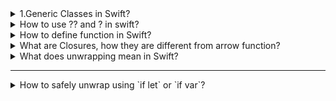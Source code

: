 <details>
    <summary>1.Generic Classes in Swift?</summary>
Answer:A generic class is a class that can operate on types that are specified when the class is instantiated. The generic type is represented using type parameters, enclosed in angle brackets (<T>), where T is a placeholder name for the type.

Syntax for Generic Classes
Here’s the basic syntax for defining a generic class:

swift
Copy code
class GenericClass<T> {
    var value: T
    
    init(value: T) {
        self.value = value
    }
    
    func display() {
        print("The value is \(value)")
    }
}
Example Usage
You can create instances of this class with different types:

swift
Copy code
let intInstance = GenericClass<Int>(value: 10)
intInstance.display() // Output: The value is 10

let stringInstance = GenericClass<String>(value: "Hello")
stringInstance.display() // Output: The value is Hello
Multiple Type Parameters
You can define a class with multiple generic type parameters:

swift
Copy code
class Pair<K, V> {
    var key: K
    var value: V
    
    init(key: K, value: V) {
        self.key = key
        self.value = value
    }
    
    func display() {
        print("Key: \(key), Value: \(value)")
    }
}
Example Usage
swift
Copy code
let pair = Pair<String, Int>(key: "Age", value: 25)
pair.display() // Output: Key: Age, Value: 25
Constraints in Generic Classes
You can restrict the types that can be used with a generic class using constraints. For example, you might require that a type conforms to a certain protocol or inherits from a specific class:

swift
Copy code
class ConstrainedGenericClass<T: Numeric> {
    var value: T
    
    init(value: T) {
        self.value = value
    }
    
    func square() -> T {
        return value * value
    }
}
Example Usage
swift
Copy code
let number = ConstrainedGenericClass<Double>(value: 5.5)
print(number.square()) // Output: 30.25
Key Points
T is just a placeholder: You can use any name instead of T, like Element, Key, Value, etc.
Type safety: Swift ensures that the type you use matches the expected type when you instantiate the class.
Constraints: Use where or : to restrict the generic type.
Generics provide powerful abstraction and flexibility while maintaining the safety of Swift's strong type system.
</details>
<details>
<summary>
How to use ?? and ? in swift?
</summary>
https://chatgpt.com/share/676bd04b-e570-800d-aa10-04c9e1956495
</details>
<details>
    <summary>
        How to define function in Swift?
    </summary>
</details>

<details><summary>
    What are Closures, how they are different from arrow function?
</summary>
# Closures in Swift

Closures are self-contained blocks of functionality that can be passed around and used in your code. They can capture and store references to variables and constants from the surrounding context. Swift's closures are similar to lambdas in other programming languages.

---

## Syntax

The basic syntax of a closure looks like this:

```swift
{ (parameters) -> returnType in
    // Code
}
```

### Example:

```swift
let greetClosure = { (name: String) -> String in
    return "Hello, \(name)!"
}

print(greetClosure("Hamid"))  // Output: Hello, Hamid!
```

---

## Features of Closures

1. **Inline Functionality**: Closures can be used inline in your code.
2. **Capture Values**: Closures can capture and modify values from their surrounding scope.
3. **Type Inference**: Swift can infer the parameter and return types of a closure.
4. **Shorthand Argument Names**: Closures can use shorthand argument names like `$0`, `$1`, etc.
5. **Trailing Closure Syntax**: Closures can be written outside the parentheses of a function.

---

## Closures as Variables

Closures can be assigned to variables and constants.

```swift
let addition = { (a: Int, b: Int) -> Int in
    return a + b
}

let result = addition(4, 5)
print(result)  // Output: 9
```

---

## Closures as Function Parameters

Closures are often used as parameters to functions.

### Example:

```swift
func performOperation(_ operation: (Int, Int) -> Int, _ a: Int, _ b: Int) {
    print("Result: \(operation(a, b))")
}

performOperation({ (a, b) -> Int in
    return a * b
}, 3, 4)  // Output: Result: 12
```

### Using Trailing Closure Syntax:

```swift
performOperation(3, 4) { (a, b) -> Int in
    return a - b
}  // Output: Result: -1
```

---

## Capturing Values

Closures capture constants and variables from the surrounding context. Capturing happens by reference, not by value.

### Example:

```swift
func makeIncrementer(increment: Int) -> () -> Int {
    var total = 0
    let incrementer = {
        total += increment
        return total
    }
    return incrementer
}

let incrementByTwo = makeIncrementer(increment: 2)
print(incrementByTwo())  // Output: 2
print(incrementByTwo())  // Output: 4
```

---

## Shorthand Argument Names

Swift provides shorthand argument names like `$0`, `$1`, `$2`, etc.

### Example:

```swift
let numbers = [1, 2, 3, 4, 5]
let squaredNumbers = numbers.map { $0 * $0 }
print(squaredNumbers)  // Output: [1, 4, 9, 16, 25]
```

---

## Escaping Closures

A closure is said to "escape" when it is passed as an argument to a function but is called after the function returns. You use the `@escaping` keyword to indicate that a closure can escape.

### Example:

```swift
var completionHandlers: [() -> Void] = []

func addCompletionHandler(handler: @escaping () -> Void) {
    completionHandlers.append(handler)
}

addCompletionHandler {
    print("Closure executed!")
}

completionHandlers.first?()  // Output: Closure executed!
```

---

## Autoclosures

An autoclosure is a closure that is automatically created to wrap an expression. It takes no arguments and is used for delayed evaluation.

### Example:

```swift
func serveCustomer(_ customerProvider: @autoclosure () -> String) {
    print("Now serving \(customerProvider())")
}

serveCustomer("Hamid")  // Output: Now serving Hamid
```

---

## Common Functions Using Closures

### 1. `map(_:)`
Applies a closure to each element in a collection and returns a new collection.

```swift
let numbers = [1, 2, 3]
let doubled = numbers.map { $0 * 2 }
print(doubled)  // Output: [2, 4, 6]
```

### 2. `filter(_:)`
Returns a new collection with elements that satisfy the closure condition.

```swift
let numbers = [1, 2, 3, 4]
let evenNumbers = numbers.filter { $0 % 2 == 0 }
print(evenNumbers)  // Output: [2, 4]
```

### 3. `reduce(_:_:)`
Combines all elements of a collection into a single value.

```swift
let numbers = [1, 2, 3, 4]
let sum = numbers.reduce(0) { $0 + $1 }
print(sum)  // Output: 10
```

---

## Conclusion

Closures are a powerful feature of Swift that enable functional programming paradigms, callbacks, and encapsulating functionality. They are widely used in Swift's standard library and custom code to provide concise, expressive, and reusable functionality.


</details>

<details>
<summary>What does unwrapping mean in Swift?</summary>

In Swift, **unwrapping** refers to accessing the value inside an optional. Optionals can hold either a value or `nil`. To safely or explicitly access the value, you need to unwrap the optional.

</details>

---

<details>
<summary>How to safely unwrap using `if let` or `if var`?</summary>

### Using `if let` or `if var` (Safe Unwrapping)
The `if let` construct checks whether the optional contains a value and safely unwraps it.

```swift
var name: String? = "Hamid"

// Safe unwrapping
if let unwrappedName = name {
    print("The name is \(unwrappedName)")
} else {
    print("Name is nil")
}
